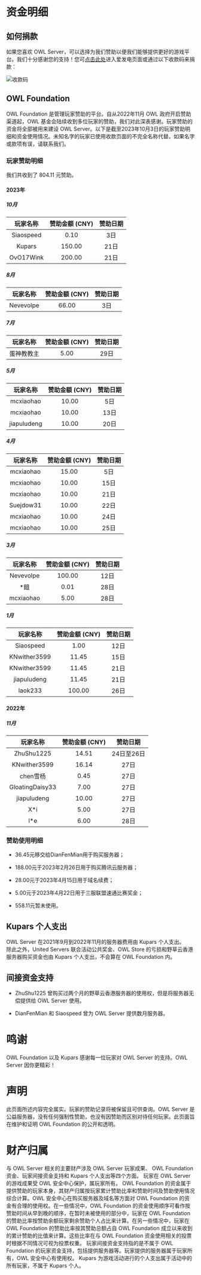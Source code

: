 # 资金明细

## 如何捐款

如果您喜欢 OWL Server，可以选择为我们赞助以便我们能够提供更好的游戏平台。我们十分感谢您的支持！您可[点击此处](https://afdian.net/a/kupars)进入爱发电页面或通过以下收款码来捐款：

![收款码](/assets/收款码.png)

## OWL Foundation

OWL Foundation 是管理玩家赞助的平台。自从2022年11月 OWL 政府开启赞助渠道起，OWL 基金会陆续收到多位玩家的赞助，我们对此深表感谢。玩家赞助的资金将全部被用来建设 OWL Server。以下是截至2023年10月3日的玩家赞助明细和资金使用情况。未知名字的玩家已使用收款页面的不完全名称代替。如果名字或款项有误，请联系我们。

### 玩家赞助明细

我们共收到了 804.11 元赞助。

#### 2023年
##### 10月
| 玩家名称| 赞助金额 (CNY)  | 赞助日期 |
|  :----:  | :----:  | :----: |
| Siaospeed | 0.10 | 3日  |
| Kupars | 150.00 | 21日  |
| OvO17Wink | 200.00 | 21日  |

##### 8月
| 玩家名称| 赞助金额 (CNY)  | 赞助日期 |
|  :----:  | :----:  | :----: |
| Nevevolpe | 66.00 | 3日  |

##### 7月
| 玩家名称| 赞助金额 (CNY)  | 赞助日期 |
|  :----:  | :----:  | :----: |
| 蛋神教教主 | 5.00 | 29日  |

##### 5月
| 玩家名称| 赞助金额 (CNY)  | 赞助日期 |
|  :----:  | :----:  | :----: |
| mcxiaohao | 10.00 | 5日  |
| mcxiaohao | 10.00 | 13日  |
| jiapuludeng | 10.00 | 20日  |

##### 4月
| 玩家名称| 赞助金额 (CNY)  | 赞助日期 |
|  :----:  | :----:  | :----: |
| mcxiaohao | 15.00 | 5日  |
| mcxiaohao | 10.00 | 15日  |
| mcxiaohao | 10.00 | 21日  |
| Suejdow31 | 10.00 | 22日  |
| mcxiaohao | 10.00 | 24日  |
| mcxiaohao | 10.00 | 25日  |

##### 3月
| 玩家名称| 赞助金额 (CNY)  | 赞助日期 |
|  :----:  | :----:  | :----: |
| Nevevolpe | 100.00 | 12日  |
| *飷 | 0.01 | 28日  |
| mcxiaohao | 5.00 | 28日  |

##### 1月
| 玩家名称| 赞助金额 (CNY)  | 赞助日期 |
|  :----:  | :----:  | :----: |
| Siaospeed | 1.00 | 12日  |
| KNwither3599 | 11.45 | 15日  |
| KNwither3599 | 11.45 | 21日  |
| jiapuludeng | 11.45 | 21日  |
| laok233 | 100.00 | 26日  |

#### 2022年
##### 11月
| 玩家名称| 赞助金额 (CNY)   | 赞助日期 |
|  :----:  | :----:  | :----: |
| ZhuShu1225  | 14.51 | 24日至26日 |
| KNwither3599  | 16.14|27日|
| chen雪杨 | 0.45 | 27日  |
| GloatingDaisy33 | 7.00 | 27日  |
| jiapuludeng | 10.00 | 27日  |
| X*i | 5.00 | 27日  |
| l*e | 6.00 | 28日  |


### 赞助使用明细

- 36.45元移交给DianFenMian用于购买服务器；

- 188.00元于2023年2月26日用于购买腾讯云服务器；

- 28.00元于2023年4月15日用于域名续费；

- 5.00元于2023年4月22日用于三服联盟速通比赛奖金；

-	558.11元暂未使用。

## Kupars 个人支出

OWL Server 在2021年9月到2022年11月的服务器费用由 Kupars 个人支出。  
除此之外，United Servers 联合活动公共奖金、OWL Store 的亏损和野草云香港服务器购买资金也由 Kupars 个人支出，不会算在 OWL Foundation 内。

## 间接资金支持

- ZhuShu1225 曾购买过两个月的野草云香港服务器的使用权，但是将服务器无偿提供给 OWL Server 使用。

- DianFenMian 和 Siaospeed 曾为 OWL Server 提供数月服务器。

# 鸣谢

OWL Foundation 以及 Kupars 感谢每一位玩家对 OWL Server 的支持。OWL Server 因你更精彩！

# 声明

此页面所述内容完全属实。玩家的赞助记录将被保留且可供查询。OWL Server 是公益服务器，没有任何强制性赞助，也没有因赞助而区别对待任何玩家。此页面旨在维护和证明 OWL Foundation 的公开和透明。

# 财产归属

与 OWL Server 相关的主要财产涉及 OWL Server 玩家成果、 OWL Foundation 资金、玩家间接资金支持和 Kupars 个人支出等四个方面。
玩家在 OWL Server 的游戏成果受 OWL 安全中心保护，属玩家所有。
OWL Foundation 的资金属于提供赞助的玩家本身，其财产归属按玩家累计赞助比率和赞助时间及赞助使用情况综合计算。OWL 安全中心在购买服务器及域名等方面对 OWL Foundation 的资金有合理的使用权。在一些情况中，OWL Foundation 的资金使用顺序可看作按赞助时间从早到晚的顺序，在暂时未被使用的部分中，玩家在 OWL Foundation 的赞助比率按赞助余额玩家剩余赞助个人占比来计算。在另一些情况中，玩家在 OWL Foundation 的赞助比率按其赞助总额占自 OWL Foundation 成立以来收到的累计赞助的比值来计算。这些比率在与 OWL Foundation 资金使用相关的投票时根据不同情况可视为投票权重。
玩家间接资金支持指的是不属于 OWL Foundation 的玩家资金支持，包括提供服务器等。玩家提供的服务器属于玩家所有，OWL 安全中心有使用权。
Kupars 为游戏活动进行的个人支出属于活动中的所有玩家，不属于 Kupars 个人。
